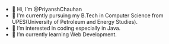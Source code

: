 - 👋 Hi, I’m @PriyanshChauhan
- 📖 I'm currently pursuing my B.Tech in Computer Science from UPES(University of Petroleum and Energy Studies).
- 👀 I’m interested in coding especially in Java.
- 🌱 I’m currently learning Web Development.

<!---
PriyanshCh/PriyanshCh is a ✨ special ✨ repository because its `README.md` (this file) appears on your GitHub profile.
You can click the Preview link to take a look at your changes.
--->
